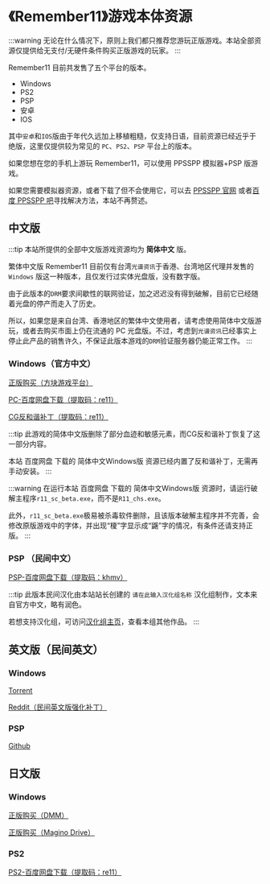 # 《Remember11》游戏本体资源

:::warning
无论在什么情况下，原则上我们都只推荐您游玩正版游戏。本站全部资源仅提供给无支付/无硬件条件购买正版游戏的玩家。
:::

Remember11 目前共发售了五个平台的版本。

- Windows
- PS2
- PSP
- 安卓
- IOS

其中`安卓`和`IOS`版由于年代久远加上移植粗糙，仅支持日语，目前资源已经近乎于绝版，这里仅提供较为常见的 `PC`、`PS2`、`PSP` 平台上的版本。

如果您想在您的手机上游玩 Remember11，可以使用 PPSSPP 模拟器+PSP 版游戏。

如果您需要模拟器资源，或者下载了但不会使用它，可以去 [PPSSPP 官网][] 或者[百度 PPSSPP 吧][]寻找解决方法，本站不再赘述。

## 中文版

:::tip
本站所提供的全部中文版游戏资源均为 **简体中文** 版。

繁体中文版 Remember11 目前仅有台湾`光谱资讯`于香港、台湾地区代理并发售的 `Windows` 版这一种版本，且仅发行过实体光盘版，没有数字版。

由于此版本的`DRM`要求间歇性的联网验证，加之迟迟没有得到破解，目前它已经随着光盘的停产而走入了历史。

所以，如果您是来自台湾、香港地区的繁体中文使用者，请考虑使用简体中文版游玩，或者去购买市面上仍在流通的 PC 光盘版。不过，考虑到`光谱资讯`已经事实上停止此产品的销售许久，不保证此版本游戏的`DRM`验证服务器仍能正常工作。
:::

### Windows（官方中文）

[正版购买（方块游戏平台）][]

[PC-百度网盘下载（提取码：re11）][]

[CG反和谐补丁（提取码：re11）][]

:::tip
此游戏的简体中文版删除了部分血迹和敏感元素，而CG反和谐补丁恢复了这一部分内容。

本站 百度网盘 下载的 简体中文Windows版 资源已经内置了反和谐补丁，无需再手动安装。
:::

:::warning
在运行本站 百度网盘 下载的 简体中文Windows版 资源时，请运行破解主程序`r11_sc_beta.exe`，而不是`R11_chs.exe`。

此外，`r11_sc_beta.exe`极易被杀毒软件删除，且该版本破解主程序并不完善，会修改原版游戏中的字体，并出现“榎”字显示成“鼷”字的情况，有条件还请支持正版。
:::

### PSP （民间中文）

[PSP-百度网盘下载（提取码：khmv）][]

:::tip
此版本民间汉化由本站站长创建的 `请在此输入汉化组名称` 汉化组制作，文本来自官方中文，略有润色。

若想支持汉化组，可访问[汉化组主页](https://fantrans.remember11.com/)，查看本组其他作品。
:::

## 英文版（民间英文）

### Windows

[Torrent][]

[Reddit（民间英文版强化补丁）][]

### PSP

[Github][]

## 日文版

### Windows

[正版购买（DMM）][]

[正版购买（Magino Drive）][]

### PS2

[PS2-百度网盘下载（提取码：re11）][]

[正版购买（方块游戏平台）]: https://store.cubejoy.com/html/en/store/goodsdetail/detail195.html
[PPSSPP 官网]: https://www.ppsspp.org/
[百度 PPSSPP 吧]: https://tieba.baidu.com/f?kw=ppsspp
[PC-百度网盘下载（提取码：re11）]: https://pan.baidu.com/s/1kcVNBki1RP44bynATIWSmw
[CG反和谐补丁（提取码：re11）]: https://pan.baidu.com/s/1qstZ_BB7gC0hYJ-4kPa0Bw?pwd=re11
[PSP-百度网盘下载（提取码：khmv）]: https://pan.baidu.com/s/1ZbNI8hkXGTegPcN8WU4Ivg?pwd=khmv
[Torrent]: https://nyaa.si/view/362761
[Reddit（民间英文版强化补丁）]: https://www.reddit.com/r/InfinitySeries/comments/mbk11z/remember11_gestalt_edition_repost/?utm_source=reddit&utm_medium=usertext&utm_name=InfinitySeries&utm_content=t3_1d1u1c8
[Github]: https://github.com/dreambottle/R11-psp-english
[正版购买（DMM）]: https://dlsoft.dmm.com/detail/images_0009/
[正版购买（Magino Drive）]: http://maginodrive.jp/category/5PB/MGS014.html
[PS2-百度网盘下载（提取码：re11）]: https://pan.baidu.com/s/1P7k_TwKTvJqf26yZdY3QpQ?pwd=re11
